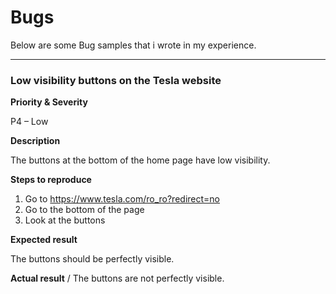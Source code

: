 # Bugs

Below are some Bug samples that i wrote in my experience.

-----------------

### Low visibility buttons on the Tesla website

**Priority & Severity**

P4 – Low

**Description**

The buttons at the bottom of the home page have low visibility.

**Steps to reproduce**
1.  Go to https://www.tesla.com/ro_ro?redirect=no
2.  Go to the bottom of the page
3. Look at the buttons

**Expected result**

The buttons should be perfectly visible.

**Actual result** /
The buttons are not perfectly visible.

